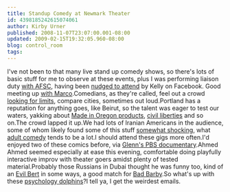 ```yaml
---
title: Standup Comedy at Newmark Theater
id: 4398185242615074061
author: Kirby Urner
published: 2008-11-07T23:07:00.001-08:00
updated: 2009-02-15T19:32:05.960-08:00
blog: control_room
tags: 
---
```


I've not been to that many live stand up comedy shows, so there's lots of basic stuff for me to observe at these events, plus I was performing liaison duty [with AFSC](http://mybizmo.blogspot.com/2007/12/two-management-philosophies.html), having been [nudged to attend](http://www.flickr.com/photos/17157315@N00/3011601881/) by Kelly on Facebook. Good meeting up [with Marco](http://controlroom.blogspot.com/2008/01/launching-mother-ship.html).Comedians, as they're called, feel out a crowd [looking for limits](http://mybizmo.blogspot.com/2008/02/bleepography.html), compare cities, sometimes out loud.Portland has a reputation for anything goes, like Beirut, so the talent was eager to test our waters, yakking about [Made in Oregon products](http://worldgame.blogspot.com/2008/11/pacific-northwest-brands.html), [civil liberties](http://controlroom.blogspot.com/2005/01/total-information-awareness.html) and so on.The crowd lapped it up.We had lots of Iranian Americans in the audience, some of whom likely found some of this stuff [somewhat shocking](http://www.flickr.com/photos/17157315@N00/3012455546/), what [adult comedy](http://www.youtube.com/watch?v=8AyVh1_vWYQ) tends to be a lot.I should attend these gigs more often.I'd enjoyed two of these comics before, via [Glenn's PBS documentary](http://worldgame.blogspot.com/2008/05/sunny-day.html).Ahmed Ahmed seemed especially at ease this evening, comfortable doing playfully interactive improv with theater goers amidst plenty of tested material.Probably those Russians in Dubai thought he was funny too, kind of an [Evil Bert](http://www.bertisevil.tv/) in some ways, a good match for [Bad Barby](http://barby.bertisevil.tv/).So what's up with these [psychology dolphins](http://www.yodolphin.com/)?I tell ya, I get the weirdest emails.